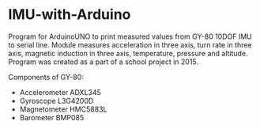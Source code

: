 # IMU-with-Arduino
Program for ArduinoUNO to print measured values from GY-80 10DOF IMU to serial line. Module measures acceleration in three axis, turn rate in three axis, magnetic induction in three axis, temperature, pressure and altitude.  Program was created as a part of a school project in 2015.

Components of GY-80:
 - Accelerometer ADXL345
 - Gyroscope L3G4200D
 - Magnetometer HMC5883L
 - Barometer BMP085

